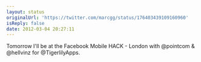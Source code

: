 ```yaml
---
layout: status
originalUrl: 'https://twitter.com/marcgg/status/176403439109160960'
isReply: false
date: 2012-03-04 20:27:11
---
```


Tomorrow I'll be at the Facebook Mobile HACK - London with @pointcom & @hellvinz for @TigerlilyApps.
